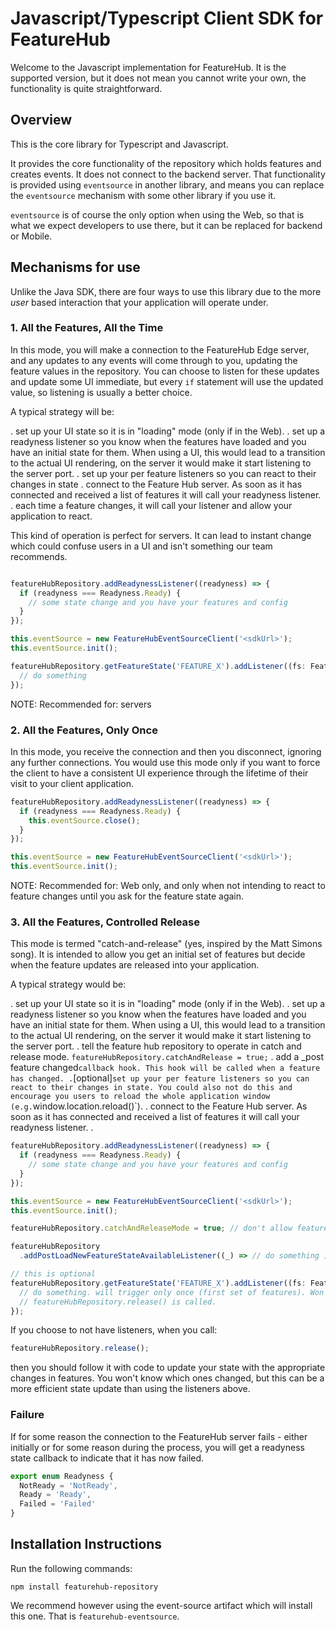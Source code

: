 # Javascript/Typescript Client SDK for FeatureHub

Welcome to the Javascript implementation for FeatureHub. It is the supported version, but it does not mean
you cannot write your own, the functionality is quite straightforward.

## Overview

This is the core library for Typescript and Javascript. 

It provides the core functionality of the 
repository which holds features and creates events. It does not connect to the backend server. That
functionality is provided using `eventsource` in another library, and means you can replace the `eventsource` mechanism
with some other library if you use it. 

`eventsource` is of course the only option when using the Web, so that is what we expect developers to use there,
but it can be replaced for backend or Mobile.

## Mechanisms for use

Unlike the Java SDK, there are four ways to use this library due to the more _user_ based interaction that your 
application will operate under.

### 1. All the Features, All the Time

In this mode, you will make a connection to the FeatureHub Edge server, and any updates to any events will come
through to you, updating the feature values in the repository. You can choose to listen for these updates and update
some UI immediate, but every `if` statement will use the updated value, so listening is usually a better choice.

A typical strategy will be:

. set up your UI state so it is in "loading" mode (only if in the Web).
. set up a readyness listener so you know when the features have loaded and you have an initial state for them. When
using a UI, this would lead to a transition to the actual UI rendering, on the server it would make it start listening
to the server port.
. set up your per feature listeners so you can react to their changes in state
. connect to the Feature Hub server. As soon as it has connected and received a list of features it will call your
readyness listener. 
. each time a feature changes, it will call your listener and allow your application to react.

This kind of operation is perfect for servers. It can lead to instant change which could confuse users in a UI and
isn't something our team recommends.

```javascript

featureHubRepository.addReadynessListener((readyness) => {
  if (readyness === Readyness.Ready) {
    // some state change and you have your features and config
  }
});

this.eventSource = new FeatureHubEventSourceClient('<sdkUrl>');
this.eventSource.init();

featureHubRepository.getFeatureState('FEATURE_X').addListener((fs: FeatureStateHolder) => {
  // do something
});
```


NOTE: Recommended for: servers

### 2. All the Features, Only Once

In this mode, you receive the connection and then you disconnect, ignoring any further connections. You would
use this mode only if you want to force the client to have a consistent UI experience through the lifetime of their
visit to your client application.

```javascript
featureHubRepository.addReadynessListener((readyness) => {
  if (readyness === Readyness.Ready) {
    this.eventSource.close();
  }
});

this.eventSource = new FeatureHubEventSourceClient('<sdkUrl>');
this.eventSource.init();
```

NOTE: Recommended for: Web only, and only when not intending to react to feature changes until you ask for the feature state again.

### 3. All the Features, Controlled Release

This mode is termed "catch-and-release" (yes, inspired by the Matt Simons song). It is intended to allow you get
an initial set of features but decide when the feature updates are released into your application.

A typical strategy would be:

. set up your UI state so it is in "loading" mode (only if in the Web).
. set up a readyness listener so you know when the features have loaded and you have an initial state for them. When
using a UI, this would lead to a transition to the actual UI rendering, on the server it would make it start listening
to the server port.
. tell the feature hub repository to operate in catch and release mode. `featureHubRepository.catchAndRelease = true;`
. add a _post feature changed` callback hook. This hook will be called when a feature has changed.
. `[optional]` set up your per feature listeners so you can react to their changes in state. You could also not do this and 
encourage you users to reload the whole application window (e.g. `window.location.reload()`).
. connect to the Feature Hub server. As soon as it has connected and received a list of features it will call your
readyness listener.
.


```javascript
featureHubRepository.addReadynessListener((readyness) => {
  if (readyness === Readyness.Ready) {
    // some state change and you have your features and config
  }
});

this.eventSource = new FeatureHubEventSourceClient('<sdkUrl>');
this.eventSource.init();

featureHubRepository.catchAndReleaseMode = true; // don't allow feature updates to come through

featureHubRepository
  .addPostLoadNewFeatureStateAvailableListener((_) => // do something );

// this is optional
featureHubRepository.getFeatureState('FEATURE_X').addListener((fs: FeatureStateHolder) => {
  // do something. will trigger only once (first set of features). Won't trigger again until 
  // featureHubRepository.release() is called.
});
```

If you choose to not have listeners, when you call: 

```javascript
featureHubRepository.release();
```

then you should follow it with code to update your state with the appropriate changes in features. You
won't know which ones changed, but this can be a more efficient state update than using the listeners above.

### Failure

If for some reason the connection to the FeatureHub server fails - either initially or for some reason during
the process, you will get a readyness state callback to indicate that it has now failed.

```javascript
export enum Readyness {
  NotReady = 'NotReady',
  Ready = 'Ready',
  Failed = 'Failed'
}
```

## Installation Instructions

Run the following commands: 

`npm install featurehub-repository`

We recommend however using the event-source artifact which will install this one. That is `featurehub-eventsource`.
